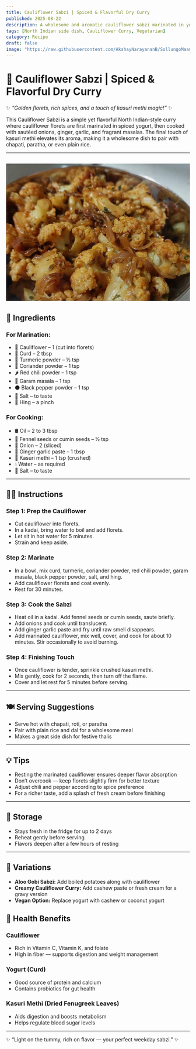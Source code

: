 ```yaml
---
title: Cauliflower Sabzi | Spiced & Flavorful Dry Curry  
published: 2025-08-22  
description: A wholesome and aromatic cauliflower sabzi marinated in yogurt and Indian spices, sautéed with onions, and finished with kasuri methi — perfect with roti or rice.  
tags: [North Indian side dish, Cauliflower Curry, Vegetarian]  
category: Recipe  
draft: false  
image: "https://raw.githubusercontent.com/AkshayNarayananB/SollungoMaami/master/images/cauliflowersabzi.png"  
---
```


# 🥦 Cauliflower Sabzi | Spiced & Flavorful Dry Curry  

✨ *“Golden florets, rich spices, and a touch of kasuri methi magic!”* ✨  

This Cauliflower Sabzi is a simple yet flavorful North Indian-style curry where cauliflower florets are first marinated in spiced yogurt, then cooked with sautéed onions, ginger, garlic, and fragrant masalas. The final touch of kasuri methi elevates its aroma, making it a wholesome dish to pair with chapati, paratha, or even plain rice.  

---
![cauliflowersabzi](https://raw.githubusercontent.com/AkshayNarayananB/SollungoMaami/master/images/cauliflowersabzi.png)  
---

## 🛒 Ingredients  

### For Marination:  
- 🥦 Cauliflower – 1 (cut into florets)  
- 🥛 Curd – 2 tbsp  
- 🌼 Turmeric powder – ½ tsp  
- 🌿 Coriander powder – 1 tsp  
- 🌶️ Red chili powder – 1 tsp  
- 🌰 Garam masala – 1 tsp  
- ⚫ Black pepper powder – 1 tsp  
- 🧂 Salt – to taste  
- 🌸 Hing – a pinch  

### For Cooking:  
- 🛢️ Oil – 2 to 3 tbsp  
- 🌱 Fennel seeds or cumin seeds – ½ tsp  
- 🧅 Onion – 2 (sliced)  
- 🧄 Ginger garlic paste – 1 tbsp  
- 🌿 Kasuri methi – 1 tsp (crushed)  
- 💧 Water – as required  
- 🧂 Salt – to taste  

---

## 👩‍🍳 Instructions  

### Step 1: Prep the Cauliflower  
- Cut cauliflower into florets.  
- In a kadai, bring water to boil and add florets.  
- Let sit in hot water for 5 minutes.  
- Strain and keep aside.  

### Step 2: Marinate  
- In a bowl, mix curd, turmeric, coriander powder, red chili powder, garam masala, black pepper powder, salt, and hing.  
- Add cauliflower florets and coat evenly.  
- Rest for 30 minutes.  

### Step 3: Cook the Sabzi  
- Heat oil in a kadai. Add fennel seeds or cumin seeds, saute briefly.  
- Add onions and cook until translucent.  
- Add ginger garlic paste and fry until raw smell disappears.  
- Add marinated cauliflower, mix well, cover, and cook for about 10 minutes. Stir occasionally to avoid burning.  

### Step 4: Finishing Touch  
- Once cauliflower is tender, sprinkle crushed kasuri methi.  
- Mix gently, cook for 2 seconds, then turn off the flame.  
- Cover and let rest for 5 minutes before serving.  

---

## 🍽️ Serving Suggestions  

- Serve hot with chapati, roti, or paratha  
- Pair with plain rice and dal for a wholesome meal  
- Makes a great side dish for festive thalis  

---

## 💡 Tips  

- Resting the marinated cauliflower ensures deeper flavor absorption  
- Don’t overcook — keep florets slightly firm for better texture  
- Adjust chili and pepper according to spice preference  
- For a richer taste, add a splash of fresh cream before finishing  

---

## 🧊 Storage  

- Stays fresh in the fridge for up to 2 days  
- Reheat gently before serving  
- Flavors deepen after a few hours of resting  

---

## 🔄 Variations  

- **Aloo Gobi Sabzi:** Add boiled potatoes along with cauliflower  
- **Creamy Cauliflower Curry:** Add cashew paste or fresh cream for a gravy version  
- **Vegan Option:** Replace yogurt with cashew or coconut yogurt  

## 🌿 Health Benefits  

### Cauliflower  
- Rich in Vitamin C, Vitamin K, and folate  
- High in fiber — supports digestion and weight management  


### Yogurt (Curd)  
- Good source of protein and calcium  
- Contains probiotics for gut health  

### Kasuri Methi (Dried Fenugreek Leaves)  
- Aids digestion and boosts metabolism  
- Helps regulate blood sugar levels  

---
✨ “Light on the tummy, rich on flavor — your perfect weekday sabzi.” ✨

